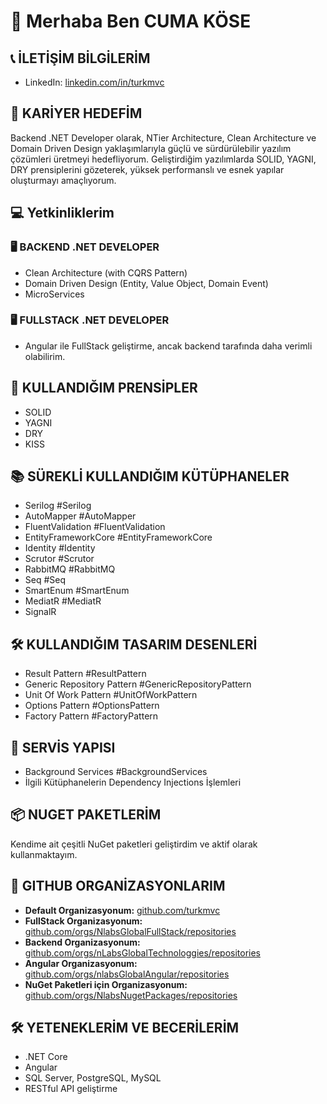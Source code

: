 # 📇 Merhaba Ben CUMA KÖSE

## 📞 İLETİŞİM BİLGİLERİM
- LinkedIn: [linkedin.com/in/turkmvc](https://www.linkedin.com/in/turkmvc)

## 🎯 KARİYER HEDEFİM
Backend .NET Developer olarak, NTier Architecture, Clean Architecture ve Domain Driven Design yaklaşımlarıyla güçlü ve sürdürülebilir yazılım çözümleri üretmeyi hedefliyorum. Geliştirdiğim yazılımlarda SOLID, YAGNI, DRY prensiplerini gözeterek, yüksek performanslı ve esnek yapılar oluşturmayı amaçlıyorum.


## 💻 Yetkinliklerim

### 🖥 BACKEND .NET DEVELOPER
  - Clean Architecture (with CQRS Pattern)
  - Domain Driven Design (Entity, Value Object, Domain Event)
  - MicroServices

### 🖥 FULLSTACK .NET DEVELOPER
- Angular ile FullStack geliştirme, ancak backend tarafında daha verimli olabilirim.

## 📐 KULLANDIĞIM PRENSİPLER
- SOLID
- YAGNI
- DRY
- KISS

## 📚 SÜREKLİ KULLANDIĞIM KÜTÜPHANELER
- Serilog #Serilog
- AutoMapper #AutoMapper
- FluentValidation #FluentValidation
- EntityFrameworkCore #EntityFrameworkCore
- Identity #Identity
- Scrutor #Scrutor
- RabbitMQ #RabbitMQ
- Seq #Seq
- SmartEnum #SmartEnum
- MediatR #MediatR
- SignalR

## 🛠 KULLANDIĞIM TASARIM DESENLERİ
- Result Pattern #ResultPattern
- Generic Repository Pattern #GenericRepositoryPattern
- Unit Of Work Pattern #UnitOfWorkPattern
- Options Pattern #OptionsPattern
- Factory Pattern #FactoryPattern

## 🔧 SERVİS YAPISI
- Background Services #BackgroundServices
- İlgili Kütüphanelerin Dependency Injections İşlemleri

## 📦 NUGET PAKETLERİM
Kendime ait çeşitli NuGet paketleri geliştirdim ve aktif olarak kullanmaktayım.

## 🏢 GITHUB ORGANİZASYONLARIM
- **Default Organizasyonum:** [github.com/turkmvc](https://github.com/turkmvc)
- **FullStack Organizasyonum:** [github.com/orgs/NlabsGlobalFullStack/repositories](https://github.com/orgs/NlabsGlobalFullStack/repositories)
- **Backend Organizasyonum:** [github.com/orgs/nLabsGlobalTechnologgies/repositories](https://github.com/orgs/nLabsGlobalTechnologgies/repositories)
- **Angular Organizasyonum:** [github.com/orgs/nlabsGlobalAngular/repositories](https://github.com/orgs/nlabsGlobalAngular/repositories)
- **NuGet Paketleri için Organizasyonum:** [github.com/orgs/NlabsNugetPackages/repositories](https://github.com/orgs/NlabsNugetPackages/repositories)

## 🛠 YETENEKLERİM VE BECERİLERİM
- .NET Core
- Angular
- SQL Server, PostgreSQL, MySQL
- RESTful API geliştirme
